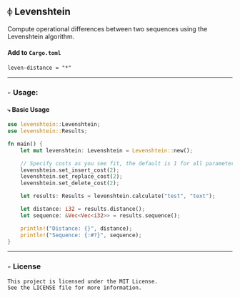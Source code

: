 ## `⌽` Levenshtein
Compute operational differences between two sequences using the Levenshtein algorithm. 

#### Add to `Cargo.toml`
```
leven-distance = "*"
```

___
### `➢` Usage:
#### `⤷` Basic Usage
```rust
use levenshtein::Levenshtein;
use levenshtein::Results;

fn main() {
    let mut levenshtein: Levenshtein = Levenshtein::new();

    // Specify costs as you see fit, the default is 1 for all parameters.
    levenshtein.set_insert_cost(2);
    levenshtein.set_replace_cost(2);
    levenshtein.set_delete_cost(2);

    let results: Results = levenshtein.calculate("test", "text");

    let distance: i32 = results.distance();
    let sequence: &Vec<Vec<i32>> = results.sequence();

    println!("Distance: {}", distance);
    println!("Sequence: {:#?}", sequence);
}
```

___
### `➢` License
```
This project is licensed under the MIT License.
See the LICENSE file for more information.
```
